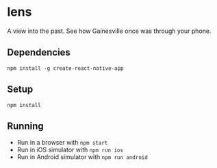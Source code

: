 # lens
A view into the past. See how Gainesville once was through your phone.

## Dependencies

`npm install -g create-react-native-app`

## Setup

`npm install`

## Running

* Run in a browser with `npm start`
* Run in iOS simulator with `npm run ios`
* Run in Android simulator with `npm run android`
